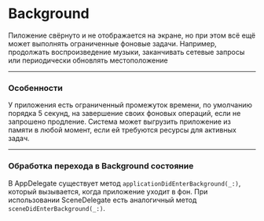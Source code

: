 # Background
Пиложение свёрнуто и не отображается на экране, но при этом всё ещё может выполнять ограниченные фоновые задачи. Например, продолжать воспроизведение музыки, заканчивать сетевые запросы или периодически обновлять местоположение

--- 
### Особенности
У приложения есть ограниченный промежуток времени, по умолчанию порядка 5 секунд, на завершение своих фоновых операций, если не запрошено продление. Система может выгрузить приложение из памяти в любой момент, если ей требуются ресурсы для активных задач.

---

### Обработка перехода в Background состояние
В AppDelegate существует метод ```applicationDidEnterBackground(_:)```, который вызывается, когда приложение уходит в фон. При использовании SceneDelegate есть аналогичный метод ```sceneDidEnterBackground(_:)```.